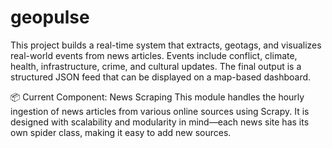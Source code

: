 # geopulse

This project builds a real-time system that extracts, geotags, and visualizes real-world events from news articles. Events include conflict, climate, health, infrastructure, crime, and cultural updates. The final output is a structured JSON feed that can be displayed on a map-based dashboard.

📦 Current Component: News Scraping
This module handles the hourly ingestion of news articles from various online sources using Scrapy. It is designed with scalability and modularity in mind—each news site has its own spider class, making it easy to add new sources.
